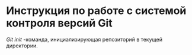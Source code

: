 # Инструкция по работе с системой контроля версий Git

*Git init* -команда, инициализирующая репозиторий в текущей директории.